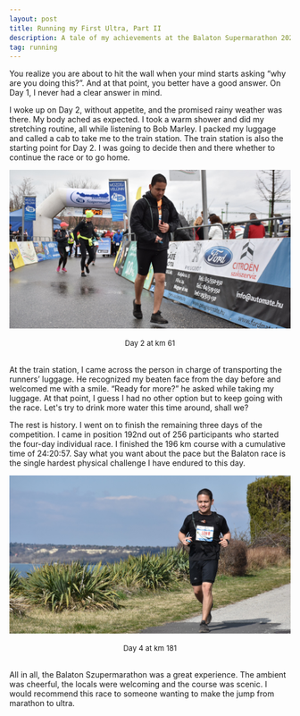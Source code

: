 ```yaml
---
layout: post
title: Running my First Ultra, Part II
description: A tale of my achievements at the Balaton Supermarathon 2020.
tag: running
---
```


You realize you are about to hit the wall when your mind starts asking “why are you doing this?”. And at that point, you better have a good answer. On Day 1, I never had a clear answer in mind.   

I woke up on Day 2, without appetite, and the promised rainy weather was there. My body ached as expected. I took a warm shower and did my stretching routine, all while listening to Bob Marley. I packed my luggage and called a cab to take me to the train station. The train station is also the starting point for Day 2. I was going to decide then and there whether to continue the race or to go home.  

![](/asset/picture/2020-10-28-first-ultra-2-img02.jpg)

<font size="-1"><center><span>Day 2 at km 61</span></center></font>
<br>

At the train station, I came across the person in charge of transporting the runners’ luggage. He recognized my beaten face from the day before and welcomed me with a smile. “Ready for more?” he asked while taking my luggage. At that point, I guess I had no other option but to keep going with the race. Let's try to drink more water this time around, shall we?  

The rest is history. I went on to finish the remaining three days of the competition. I came in position 192nd out of 256 participants who started the four-day individual race. I finished the 196 km course with a cumulative time of 24:20:57. Say what you want about the pace but the Balaton race is the single hardest physical challenge I have endured to this day.    

![](/asset/picture/2020-10-28-first-ultra-2-img01.jpg)

<font size="-1"><center><span>Day 4 at km 181</span></center></font>
<br>

All in all, the Balaton Szupermarathon was a great experience. The ambient was cheerful, the locals were welcoming and the course was scenic. I would recommend this race to someone wanting to make the jump from marathon to ultra.   